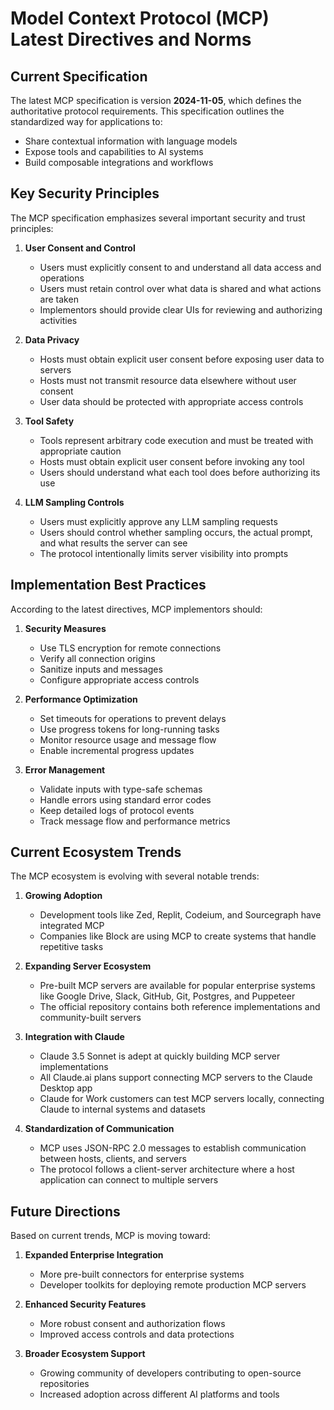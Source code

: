 # Model Context Protocol (MCP) Latest Directives and Norms

## Current Specification

The latest MCP specification is version **2024-11-05**, which defines the authoritative protocol requirements. This specification outlines the standardized way for applications to:

- Share contextual information with language models
- Expose tools and capabilities to AI systems
- Build composable integrations and workflows

## Key Security Principles

The MCP specification emphasizes several important security and trust principles:

1. **User Consent and Control**
   - Users must explicitly consent to and understand all data access and operations
   - Users must retain control over what data is shared and what actions are taken
   - Implementors should provide clear UIs for reviewing and authorizing activities

2. **Data Privacy**
   - Hosts must obtain explicit user consent before exposing user data to servers
   - Hosts must not transmit resource data elsewhere without user consent
   - User data should be protected with appropriate access controls

3. **Tool Safety**
   - Tools represent arbitrary code execution and must be treated with appropriate caution
   - Hosts must obtain explicit user consent before invoking any tool
   - Users should understand what each tool does before authorizing its use

4. **LLM Sampling Controls**
   - Users must explicitly approve any LLM sampling requests
   - Users should control whether sampling occurs, the actual prompt, and what results the server can see
   - The protocol intentionally limits server visibility into prompts

## Implementation Best Practices

According to the latest directives, MCP implementors should:

1. **Security Measures**
   - Use TLS encryption for remote connections
   - Verify all connection origins
   - Sanitize inputs and messages
   - Configure appropriate access controls

2. **Performance Optimization**
   - Set timeouts for operations to prevent delays
   - Use progress tokens for long-running tasks
   - Monitor resource usage and message flow
   - Enable incremental progress updates

3. **Error Management**
   - Validate inputs with type-safe schemas
   - Handle errors using standard error codes
   - Keep detailed logs of protocol events
   - Track message flow and performance metrics

## Current Ecosystem Trends

The MCP ecosystem is evolving with several notable trends:

1. **Growing Adoption**
   - Development tools like Zed, Replit, Codeium, and Sourcegraph have integrated MCP
   - Companies like Block are using MCP to create systems that handle repetitive tasks

2. **Expanding Server Ecosystem**
   - Pre-built MCP servers are available for popular enterprise systems like Google Drive, Slack, GitHub, Git, Postgres, and Puppeteer
   - The official repository contains both reference implementations and community-built servers

3. **Integration with Claude**
   - Claude 3.5 Sonnet is adept at quickly building MCP server implementations
   - All Claude.ai plans support connecting MCP servers to the Claude Desktop app
   - Claude for Work customers can test MCP servers locally, connecting Claude to internal systems and datasets

4. **Standardization of Communication**
   - MCP uses JSON-RPC 2.0 messages to establish communication between hosts, clients, and servers
   - The protocol follows a client-server architecture where a host application can connect to multiple servers

## Future Directions

Based on current trends, MCP is moving toward:

1. **Expanded Enterprise Integration**
   - More pre-built connectors for enterprise systems
   - Developer toolkits for deploying remote production MCP servers

2. **Enhanced Security Features**
   - More robust consent and authorization flows
   - Improved access controls and data protections

3. **Broader Ecosystem Support**
   - Growing community of developers contributing to open-source repositories
   - Increased adoption across different AI platforms and tools
